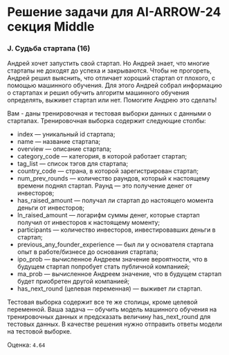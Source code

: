 # Решение задачи для AI-ARROW-24 секция Middle

###  J. Судьба стартапа (16)

Андрей хочет запустить свой стартап. Но Андрей знает, что многие стартапы не доходят до успеха и закрываются. Чтобы не прогореть, Андрей решил выяснить, что отличает хороший стартап от плохого, с помощью машинного обучения. Для этого Андрей собрал информацию о стартапах и решил обучить алгоритм машинного обучения определять, выживет стартап или нет. Помогите Андрею это сделать!

Вам  - даны тренировочная и тестовая выборки данных с данными о стартапах. Тренировочная выборка содержит следующие столбы:

 - index — уникальный id стартапа;
 - name — название стартапа;
 - overview — описание стартапа;
 - category_code — категория, в которой работает стартап;
 - tag_list — список тэгов для стартапа;
 - country_code — страна, в которой зарегистрирован стартап;
 - num_prev_rounds — количество раундов, который к настоящему времени поднял стартап. Раунд — это получение денег от инвесторов;
 - has_raised_amount — получал ли стартап до настоящего момента деньги от инвесторов;
 - ln_raised_amount — логарифм суммы денег, которые стартап получил от инвесторов к настоящему моменту;
 - participants — количество инвесторов, инвестировавших деньги в стартап;
 - previous_any_founder_experience — был ли у основателя стартапа опыт в работе/бизнесе до основания стартапа;
 - ipo_prob — вычисленное Андреем значение вероятности, что в будущем стартап попробует стать публичной компанией;
 - ma_prob — вычисленное Андреем значение, что в будущем стартап будет приобретен другой компанией;
 - has_next_round (целевая переменная) — выживет ли стартап.


Тестовая выборка содержит все те же столицы, кроме целевой переменной. Ваша задача — обучить модель машинного обучения на тренировочных данных и предсказать величину 
has_next_round для тестовых данных. В качестве решения нужно отправить ответы модели на тестовой выборке. 

Оценка: ```4.64 ```
